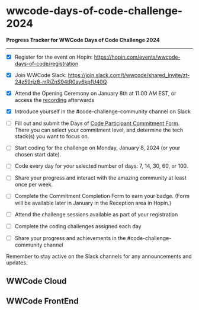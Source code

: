 # wwcode-days-of-code-challenge-2024

**Progress Tracker for WWCode Days of Code Challenge 2024**

---

- [x]  Register for the event on Hopin: https://hopin.com/events/wwcode-days-of-code/registration
- [x]  Join WWCode Slack: https://join.slack.com/t/wwcode/shared_invite/zt-24z59rjz8-rrRiZnS94tR0ay6kpfU40Q
- [x]  Attend the Opening Ceremony on January 8th at 11:00 AM EST, or access the [recording](https://youtu.be/9KH4alFlfLU) afterwards
- [x]  Introduce yourself in the #code-challenge-community channel on Slack
- [ ]  Fill out and submit the Days of [Code Participant Commitment Form](https://wwcode.typeform.com/daysofcode2024). There you can select your commitment level, and determine the tech stack(s) you want to focus on.
- [ ]  Start coding for the challenge on Monday, January 8, 2024 (or your chosen start date).
- [ ]  Code every day for your selected number of days: 7, 14, 30, 60, or 100.
- [ ]  Share your progress and interact with the amazing community at least once per week.
- [ ]  Complete the Commitment Completion Form to earn your badge. (Form will be available later in January in the Reception area in Hopin.)


- [ ]  Attend the challenge sessions available as part of your registration
- [ ]  Complete the coding challenges assigned each day
- [ ]  Share your progress and achievements in the #code-challenge-community channel

Remember to stay active on the Slack channels for any announcements and updates.


## WWCode Cloud

## WWCode FrontEnd
